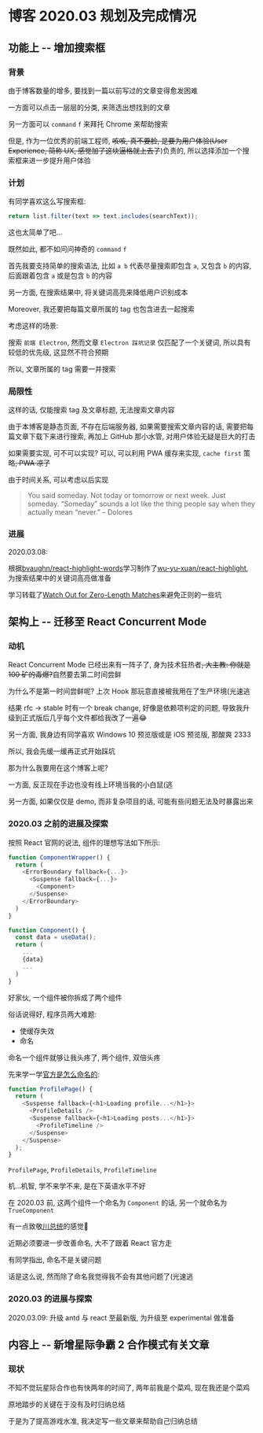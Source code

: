 # 博客 2020.03 规划及完成情况

## 功能上 -- 增加搜索框

### 背景

由于博客数量的增多, 要找到一篇以前写过的文章变得愈发困难

一方面可以点击一层层的分类, 来筛选出想找到的文章

另一方面可以 `command` `f` 来拜托 Chrome 来帮助搜索

但是, 作为一位优秀的前端工程师, ~~咳咳, 真不要脸, ~~是要为用户体验(User Experience, 简称 UX~~, 感觉加了这块逼格就上去了~~)负责的,
所以选择添加一个搜索框来进一步提升用户体验

### 计划

有同学喜欢这么写搜索框:

```typescript
return list.filter(text => text.includes(searchText));
```

这也太简单了吧...

既然如此, 都不如问问神奇的 `command` `f`

首先我要支持简单的搜索语法, 比如 `a b` 代表尽量搜索即包含 `a`, 又包含 `b` 的内容,
后面跟着包含 `a` 或是包含 `b` 的内容

另一方面, 在搜索结果中, 将关键词高亮来降低用户识别成本

Moreover, 我还要把每篇文章所属的 tag 也包含进去一起搜索

考虑这样的场景:

搜索 `前端 Electron`, 然而文章 `Electron 踩坑记录` 仅匹配了一个关键词, 所以具有较低的优先级, 这显然不符合预期

所以, 文章所属的 tag 需要一并搜索

### 局限性

这样的话, 仅能搜索 tag 及文章标题, 无法搜索文章内容

由于本博客是静态页面, 不存在后端服务器, 如果需要搜索文章内容的话, 需要把每篇文章下载下来进行搜索, 再加上 GitHub 那小水管, 对用户体验无疑是巨大的打击

如果需要实现, 可不可以实现? 可以, 可以利用 PWA 缓存来实现, `cache first` 策略~~, PWA 凉了~~

由于时间关系, 可以考虑以后实现

> You said someday. Not today or tomorrow or next week. Just someday. “Someday” sounds a lot like the thing people say when they actually mean “never.” – Dolores

### 进展

2020.03.08:

根据[bvaughn/react-highlight-words](https://github.com/bvaughn/react-highlight-words)学习制作了[wu-yu-xuan/react-highlight](https://github.com/wu-yu-xuan/react-highlight),
为搜索结果中的关键词高亮做准备

学习转载了[Watch Out for Zero-Length Matches](https://blog.mscorlib.top/blog/%E6%8A%80%E6%9C%AF/%E5%89%8D%E7%AB%AF/%E8%BD%AC%E8%BD%BD/Watch-Out-for-Zero-Length-Matches)来避免正则的一些坑

## 架构上 -- 迁移至 React Concurrent Mode

### 动机

React Concurrent Mode 已经出来有一阵子了, 身为技术狂热者~~, 大主教: 你就是 100 矿的毒爆?~~自然要去第二时间尝鲜

为什么不是第一时间尝鲜呢? 上次 Hook 那玩意直接被我用在了生产环境(光速逃

结果 rfc -> stable 时有一个 break change, 好像是依赖项判定的问题, 导致我升级到正式版后几乎每个文件都给我改了一遍:joy:

另一方面, 我身边有同学喜欢 Windows 10 预览版或是 iOS 预览版, 那酸爽 2333

所以, 我会先缓一缓再正式开始踩坑

那为什么我要用在这个博客上呢?

一方面, 反正现在手边也没有线上环境当我的小白鼠(逃

另一方面, 如果仅仅是 demo, 而非复杂项目的话, 可能有些问题无法及时暴露出来

### 2020.03 之前的进展及探索

按照 React 官网的说法, 组件的理想写法如下所示:

```typescript
function ComponentWrapper() {
  return (
    <ErrorBoundary fallback={...}>
      <Suspense fallback={...}>
        <Component>
      </Suspense>
    </ErrorBoundary>
  )
}

function Component() {
  const data = useData();
  return (
    ...
    {data}
    ...
  )
}
```

好家伙, 一个组件被你拆成了两个组件

俗话说得好, 程序员两大难题:

- 使缓存失效
- 命名

命名一个组件就够让我头疼了, 两个组件, 双倍头疼

先来学一学[官方是怎么命名的](https://reactjs.org/docs/concurrent-mode-suspense.html#what-is-suspense-exactly):

```JavaScript
function ProfilePage() {
  return (
    <Suspense fallback={<h1>Loading profile...</h1>}>
      <ProfileDetails />
      <Suspense fallback={<h1>Loading posts...</h1>}>
        <ProfileTimeline />
      </Suspense>
    </Suspense>
  );
}
```

`ProfilePage`, `ProfileDetails`, `ProfileTimeline`

机...机智, 学不来学不来, 是在下英语水平不好

在 2020.03 前, 这两个组件一个命名为 `Component` 的话, 另一个就命名为 `TrueComponent`

有一点致敬[川总统](https://twitter.com/realDonaldTrump)的感觉:dog:

近期必须要进一步改善命名, 大不了跟着 React 官方走

有同学指出, 命名不是关键问题

话是这么说, 然而除了命名我觉得我不会有其他问题了(光速逃

### 2020.03 的进展与探索

2020.03.09: 升级 antd 与 react 至最新版, 为升级至 experimental 做准备

## 内容上 -- 新增星际争霸 2 合作模式有关文章

### 现状

不知不觉玩星际合作也有快两年的时间了, 两年前我是个菜鸡, 现在我还是个菜鸡

原地踏步的关键在于没有及时归纳总结

于是为了提高游戏水准, 我决定写一些文章来帮助自己归纳总结

